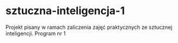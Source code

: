 sztuczna-inteligencja-1
=======================

Projekt pisany w ramach zaliczenia zajęć praktycznych ze sztucznej inteligencji. Program nr 1
